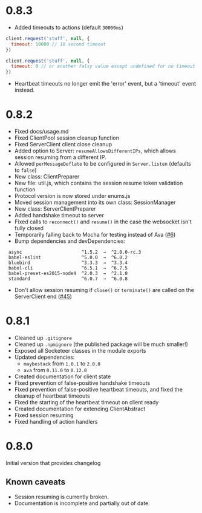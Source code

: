 0.8.3
===

* Added timeouts to actions (default `30000ms`)
```js
client.request('stuff', null, {
  timeout: 10000 // 10 second timeout
})

client.request('stuff', null, {
  timeout: 0 // or another falsy value except undefined for no timeout
})
```
* Heartbeat timeouts no longer emit the 'error' event, but a 'timeout' event instead.

0.8.2
===

* Fixed docs/usage.md
* Fixed ClientPool session cleanup function
* Fixed ServerClient client close cleanup
* Added option to Server: `resumeAllowsDifferentIPs`, which allows session resuming from a different IP.
* Allowed `perMessageDeflate` to be configured in `Server.listen` (defaults to `false`)
* New class: ClientPreparer
* New file: util.js, which contains the session resume token validation function
* Protocol version is now stored under enums.js
* Moved session management into its own class: SessionManager
* New class: ServerClientPreparer
* Added handshake timeout to server
* Fixed calls to `reconnect()` and `resume()` in the case the websocket isn't fully closed
* Temporarily falling back to Mocha for testing instead of Ava ([#6](https://github.com/seapunk/socketeer/issues/6))
* Bump dependencies and devDependencies:
```
 async                      ^1.5.2  →  ^2.0.0-rc.3
 babel-eslint               ^5.0.0  →  ^6.0.2
 bluebird                   ^3.3.3  →  ^3.3.4
 babel-cli                  ^6.5.1  →  ^6.7.5
 babel-preset-es2015-node4  ^2.0.3  →  ^2.1.0
 standard                   ^6.0.7  →  ^6.0.8
```
* Don't allow session resuming if `close()` or `terminate()` are called on the ServerClient end ([#45](https://github.com/seapunk/socketeer/issues/45))

0.8.1
===

* Cleaned up `.gitignore`
* Cleaned up `.npmignore` (the published package will be much smaller!)
* Exposed all Socketeer classes in the module exports
* Updated dependencies:
    - `maybestack` from `1.0.1` to `2.0.0`
    - `ava` from `0.11.0` to `0.12.0`
* Created documentation for client state
* Fixed prevention of false-positive handshake timeouts
* Fixed prevention of false-positive heartbeat timeouts, and fixed the cleanup of heartbeat timeouts
* Fixed the starting of the heartbeat timeout on client ready
* Created documentation for extending ClientAbstract
* Fixed session resuming
* Fixed handling of action handlers

0.8.0
===

Initial version that provides changelog

Known caveats
---

* Session resuming is currently broken.
* Documentation is incomplete and partially out of date.
